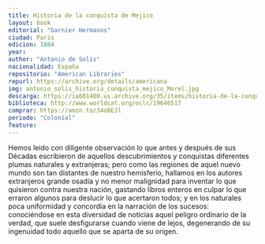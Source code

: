```yaml
---
title: Historia de la conquista de Mejico
layout: book
editorial: "Garnier Hermanos"
ciudad: Paris
edicion: 1884
year:
author: "Antonio de Solis"
nacionalidad: España
repositorio: "American Libraries"
repurl: https://archive.org/details/americana
img: antonio_solis_historia_conquista_mejico_Morel.jpg
descarga: https://ia601400.us.archive.org/35/items/historia-de-la-conquista-de-mejico-antonio-de-solis/Historia%20de%20la%20conquista%20de%20mejico%20-%20Antonio%20de%20Solis.pdf
biblioteca: http://www.worldcat.org/oclc/19646517
comprar: https://amzn.to/34oBEJl
periodo: "Colonial"
feature: 
---
```

 
Hemos leido con diligente observación lo que antes y después de sus Décadas escribieron de aquellos descubrimientos y conquistas diferentes plumas naturales y extranjeras; pero como las regiones de aquel nuevo mundo son tan distantes de nuestro hemisferio, hallamos en los autores extranjeros grande osadía y no menor malignidad para inventar lo que quisieron contra nuestra nación, gastando libros enteros en culpar lo que erraron algunos para deslucir lo que acertaron todos; y en los naturales poca uniformidad y concordia en la narración de los sucesos: conociéndose en esta diversidad de noticias aquel peligro ordinario de la verdad, que suele desfigurarse cuando viene de lejos, degenerando de su ingenuidad todo aquello que se aparta de su origen. 
